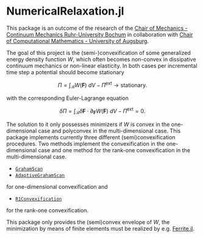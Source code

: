 # NumericalRelaxation.jl

This package is an outcome of the research of the [Chair of Mechanics - Continuum Mechanics Ruhr-University Bochum](http://www.lkm.rub.de/index.html.en) in collaboration with [Chair of Computational Mathematics - University of Augsburg](https://www.uni-augsburg.de/en/fakultaet/mntf/math/prof/numa/).

The goal of this project is the (semi-)convexification of some generalized energy density function $W$, which often becomes non-convex in dissipative continuum mechanics or non-linear elasticity.
In both cases per incremental time step a potential should become stationary

```math
\Pi = \int_{\mathcal{B}} W(\boldsymbol{F}) \ dV - \Pi^{\text{ext}} \rightarrow \text{stationary}.
```
with the corresponding Euler-Lagrange equation

```math
\delta \Pi = \int_{\mathcal{B}} \delta \boldsymbol{F} \cdot \partial_{\boldsymbol{F}} W(\boldsymbol{F}) \ dV - \Pi^{\text{ext}} = 0.
```

The solution to it only possesses minimizers if $W$ is convex in the one-dimensional case and polyconvex in the multi-dimensional case.
This package implements currently three different (semi)convexification procedures.
Two methods implement the convexification in the one-dimensional case and one method for the rank-one convexification in the multi-dimensional case.

- [`GrahamScan`](@ref)
- [`AdaptiveGrahamScan`](@ref)

for one-dimensional convexification and

- [`R1Convexification`](@ref)

for the rank-one convexification.

This package only provides the (semi)convex envelope of $W$, the minimization by means of finite elements must be realized by e.g. [Ferrite.jl](https://github.com/Ferrite-FEM/Ferrite.jl).
